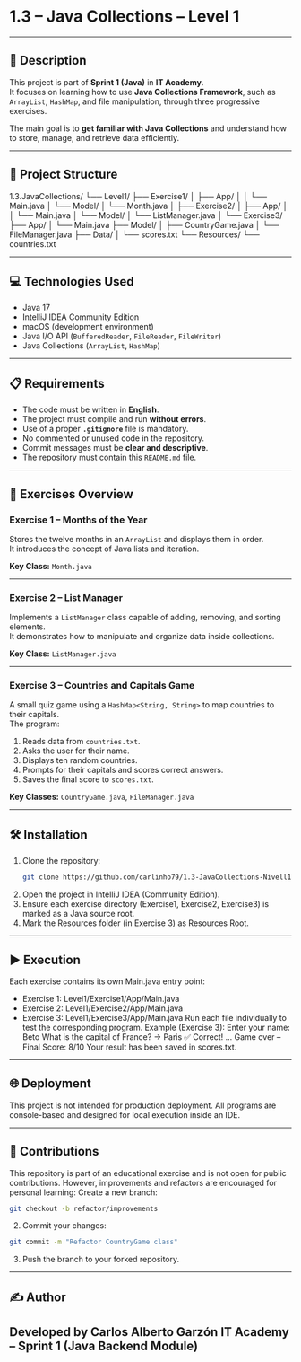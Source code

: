 # 1.3 – Java Collections – Level 1

---

## 📄 Description

This project is part of **Sprint 1 (Java)** in **IT Academy**.  
It focuses on learning how to use **Java Collections Framework**, such as `ArrayList`, `HashMap`, and file manipulation, through three progressive exercises.

The main goal is to **get familiar with Java Collections** and understand how to store, manage, and retrieve data efficiently.

---

## 🧩 Project Structure

1.3.JavaCollections/
└── Level1/
├── Exercise1/
│ ├── App/
│ │ └── Main.java
│ └── Model/
│ └── Month.java
│
├── Exercise2/
│ ├── App/
│ │ └── Main.java
│ └── Model/
│ └── ListManager.java
│
└── Exercise3/
├── App/
│ └── Main.java
├── Model/
│ ├── CountryGame.java
│ └── FileManager.java
├── Data/
│ └── scores.txt
└── Resources/
└── countries.txt


---

## 💻 Technologies Used

- Java 17
- IntelliJ IDEA Community Edition
- macOS (development environment)
- Java I/O API (`BufferedReader`, `FileReader`, `FileWriter`)
- Java Collections (`ArrayList`, `HashMap`)

---

## 📋 Requirements

- The code must be written in **English**.
- The project must compile and run **without errors**.
- Use of a proper **`.gitignore`** file is mandatory.
- No commented or unused code in the repository.
- Commit messages must be **clear and descriptive**.
- The repository must contain this `README.md` file.

---

## 🧠 Exercises Overview

### Exercise 1 – Months of the Year
Stores the twelve months in an `ArrayList` and displays them in order.  
It introduces the concept of Java lists and iteration.

**Key Class:** `Month.java`

---

### Exercise 2 – List Manager
Implements a `ListManager` class capable of adding, removing, and sorting elements.  
It demonstrates how to manipulate and organize data inside collections.

**Key Class:** `ListManager.java`

---

### Exercise 3 – Countries and Capitals Game
A small quiz game using a `HashMap<String, String>` to map countries to their capitals.  
The program:
1. Reads data from `countries.txt`.
2. Asks the user for their name.
3. Displays ten random countries.
4. Prompts for their capitals and scores correct answers.
5. Saves the final score to `scores.txt`.

**Key Classes:** `CountryGame.java`, `FileManager.java`

---

## 🛠️ Installation

1. Clone the repository:
   ```bash
   git clone https://github.com/carlinho79/1.3-JavaCollections-Nivell1.git

2. Open the project in IntelliJ IDEA (Community Edition).
3. Ensure each exercise directory (Exercise1, Exercise2, Exercise3) is marked as a Java source root.
4. Mark the Resources folder (in Exercise 3) as Resources Root.

---

## ▶️ Execution
Each exercise contains its own Main.java entry point:
* Exercise 1: Level1/Exercise1/App/Main.java
* Exercise 2: Level1/Exercise2/App/Main.java
* Exercise 3: Level1/Exercise3/App/Main.java
Run each file individually to test the corresponding program.
Example (Exercise 3):
  Enter your name: Beto
  What is the capital of France? → Paris
  ✅ Correct!
  ...
  Game over – Final Score: 8/10
  Your result has been saved in scores.txt.

---

## 🌐 Deployment
This project is not intended for production deployment.
All programs are console-based and designed for local execution inside an IDE.

---

## 🤝 Contributions
This repository is part of an educational exercise and is not open for public contributions.
However, improvements and refactors are encouraged for personal learning:
Create a new branch:
```bash
git checkout -b refactor/improvements
````
2. Commit your changes:
```bash
git commit -m "Refactor CountryGame class"
````
3. Push the branch to your forked repository.

---

## ✍️ Author
Developed by Carlos Alberto Garzón
IT Academy – Sprint 1 (Java Backend Module)
---

##